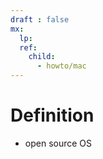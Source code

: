 ```yaml
---
draft : false
mx:
  lp:
  ref:
    child:
      - howto/mac
---
```


# Definition
- open source OS

